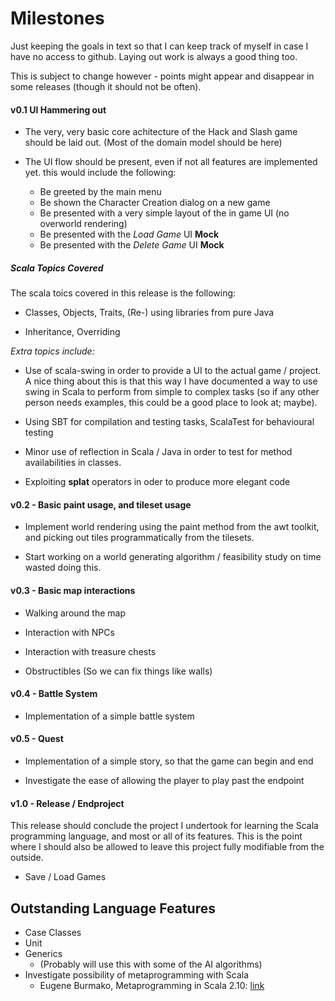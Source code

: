 # Milestones

Just keeping the goals in text so that I can keep track of myself in case I
have no access to github. Laying out work is always a good thing too.

This is subject to change however - points might appear and disappear in some
releases (though it should not be often).

#### v0.1 UI Hammering out

* The very, very basic core achitecture of the Hack and Slash game should be 
  laid out. (Most of the domain model should be here)

* The UI flow should be present, even if not all features are implemented yet.
  this would include the following: 

  * Be greeted by the main menu
  * Be shown the Character Creation dialog on a new game
  * Be presented with a very simple layout of the in game UI (no overworld
    rendering)
  * Be presented with the _Load Game_ UI __Mock__ 
  * Be presented with the _Delete Game_ UI __Mock__
 
##### Scala Topics Covered

The scala toics covered in this release is the following:

* Classes, Objects, Traits, (Re-) using libraries from pure Java

* Inheritance, Overriding

_Extra topics include:_

* Use of scala-swing in order to provide a UI to the actual game / project. A
  nice thing about this is that this way I have documented a way to use swing
  in Scala to perform from simple to complex tasks (so if any other person
  needs examples, this could be a good place to look at; maybe).

* Using SBT for compilation and testing tasks, ScalaTest for behavioural
  testing

* Minor use of reflection in Scala / Java in order to test for method
  availabilities in classes.

* Exploiting __splat__ operators in oder to produce more elegant code

#### v0.2 - Basic paint usage, and tileset usage

* Implement world rendering using the paint method from the awt toolkit, and 
  picking out tiles programmatically from the tilesets.

* Start working on a world generating algorithm / feasibility study on time 
  wasted doing this.

#### v0.3 - Basic map interactions

* Walking around the map 

* Interaction with NPCs

* Interaction with treasure chests

* Obstructibles (So we can fix things like walls)

#### v0.4 - Battle System

* Implementation of a simple battle system

#### v0.5 - Quest

* Implementation of a simple story, so that the game can begin and end

* Investigate the ease of allowing the player to play past the endpoint

#### v1.0 - Release / Endproject

This release should conclude the project I undertook for learning the Scala
programming language, and most or all of its features. This is the point where
I should also be allowed to leave this project fully modifiable from the
outside.

* Save / Load Games

## Outstanding Language Features

* Case Classes
* Unit
* Generics 
  * (Probably will use this with some of the AI algorithms)
* Investigate possibility of metaprogramming with Scala
  * Eugene Burmako, Metaprogramming in Scala 2.10: [link](http://scalamacros.org/talks/2012-04-28-MetaprogrammingInScala210.pdf)
